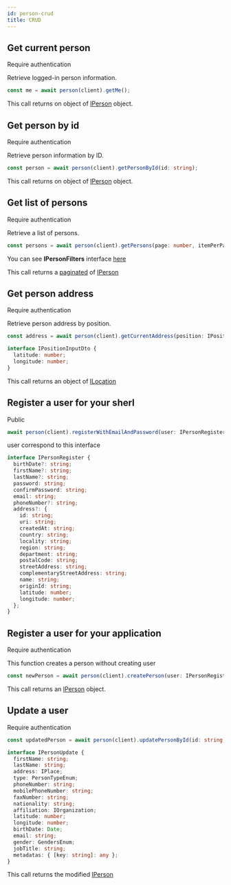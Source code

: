 ```yaml
---
id: person-crud
title: CRUD
---
```


## Get current person

<span class="badge badge--warning">Require authentication</span>

Retrieve logged-in person information.

```ts
const me = await person(client).getMe();
```

This call returns on object of [IPerson](../person-types#iperson) object.

## Get person by id

<span class="badge badge--warning">Require authentication</span>

Retrieve person information by ID.

```ts
const person = await person(client).getPersonById(id: string);
```

This call returns on object of [IPerson](../person-types#iperson) object.

## Get list of persons

<span class="badge badge--warning">Require authentication</span>

Retrieve a list of persons.

```ts
const persons = await person(client).getPersons(page: number, itemPerPage: number, filters: IPersonFilters);
```

You can see **IPersonFilters** interface [here](../person-types#ipersonfilters)

This call returns a [paginated](../pagination#pagination) of [IPerson](../person-types#iperson)

## Get person address

<span class="badge badge--warning">Require authentication</span>

Retrieve person address by position.

```ts
const address = await person(client).getCurrentAddress(position: IPositionInputDto);
```

```ts
interface IPositionInputDto {
  latitude: number;
  longitude: number;
}
```

This call returns an object of [ILocation](../place-types#ilocation)

## Register a user for your sherl

<span class="badge badge--success">Public</span>

```ts
await person(client).registerWithEmailAndPassword(user: IPersonRegister);
```

user correspond to this interface 

```ts
interface IPersonRegister {
  birthDate?: string;
  firstName?: string;
  lastName?: string;
  password: string;
  confirmPassword: string;
  email: string;
  phoneNumber?: string;
  address?: {
    id: string;
    uri: string;
    createdAt: string;
    country: string;
    locality: string;
    region: string;
    department: string;
    postalCode: string;
    streetAddress: string;
    complementaryStreetAddress: string;
    name: string;
    originId: string;
    latitude: number;
    longitude: number;
  };
}
```

## Register a user for your application

<span class="badge badge--warning">Require authentication</span>

This function creates a person without creating user

```ts
const newPerson = await person(client).createPerson(user: IPersonRegister);
```

This call returns an [IPerson](../person-types#iperson) object.

## Update a user

<span class="badge badge--warning">Require authentication</span>

```ts
const updatedPerson = await person(client).updatePersonById(id: string, user: Partial<IPersonUpdate>);
```

```ts
interface IPersonUpdate {
  firstName: string;
  lastName: string;
  address: IPlace;
  type: PersonTypeEnum;
  phoneNumber: string;
  mobilePhoneNumber: string;
  faxNumber: string;
  nationality: string;
  affiliation: IOrganization;
  latitude: number;
  longitude: number;
  birthDate: Date;
  email: string;
  gender: GendersEnum;
  jobTitle: string;
  metadatas: { [key: string]: any };
}
```

This call returns the modified [IPerson](../person-types#iperson)